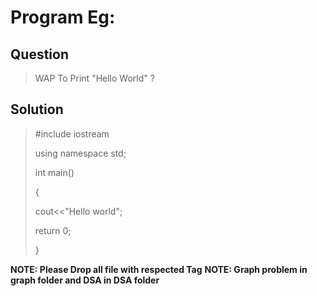 # Program Eg:

## Question
> WAP To Print "Hello World" ?

## Solution
> #include iostream
>
> using namespace std;
> 
> int main()
>
> {
>
>   cout<<"Hello world";
>
>   return 0;
>
> }

**NOTE: Please Drop all file with respected Tag**
**NOTE: Graph problem in graph folder and DSA in DSA folder**